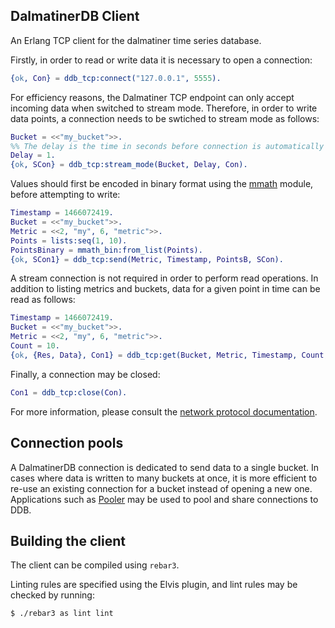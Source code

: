 ## DalmatinerDB Client

An Erlang TCP client for the dalmatiner time series database.

Firstly, in order to read or write data it is necessary to open a connection:

```erlang
{ok, Con} = ddb_tcp:connect("127.0.0.1", 5555).
```

For efficiency reasons, the Dalmatiner TCP endpoint can only accept incoming data when switched to stream mode. 
Therefore, in order to write data points, a connection needs to be swtiched to
stream mode as follows:

```erlang
Bucket = <<"my_bucket">>.
%% The delay is the time in seconds before connection is automatically flushed.
Delay = 1.
{ok, SCon} = ddb_tcp:stream_mode(Bucket, Delay, Con).
```
Values should first be encoded in binary format using the [mmath](https://github.com/dalmatinerdb/mmath) module,
before attempting to write:

```erlang
Timestamp = 1466072419.
Bucket = <<"my_bucket">>.
Metric = <<2, "my", 6, "metric">>.
Points = lists:seq(1, 10).
PointsBinary = mmath_bin:from_list(Points).
{ok, SCon1} = ddb_tcp:send(Metric, Timestamp, PointsB, SCon).
```

A stream connection is not required in order to perform read operations.  In
addition to listing metrics and buckets, data for a given point in time can
be read as follows:

```erlang
Timestamp = 1466072419.
Bucket = <<"my_bucket">>.
Metric = <<2, "my", 6, "metric">>.
Count = 10.
{ok, {Res, Data}, Con1} = ddb_tcp:get(Bucket, Metric, Timestamp, Count, Con).

```

Finally, a connection may be closed:
```erlang
Con1 = ddb_tcp:close(Con).
```

For more information, please consult the [network protocol
documentation](http://dalmatinerdb.readthedocs.io/en/latest/proto.html).

## Connection pools

A DalmatinerDB connection is dedicated to send data to a single bucket.  In cases
where data is written to many buckets at once, it is more efficient to
re-use an existing connection for a bucket instead of opening a new one.
Applications such as [Pooler](https://github.com/seth/pooler) may be used to
pool and share connections to DDB.

## Building the client

The client can be compiled using `rebar3`.

Linting rules are specified using the Elvis plugin, and lint rules may be
checked by running:
```
$ ./rebar3 as lint lint
```
